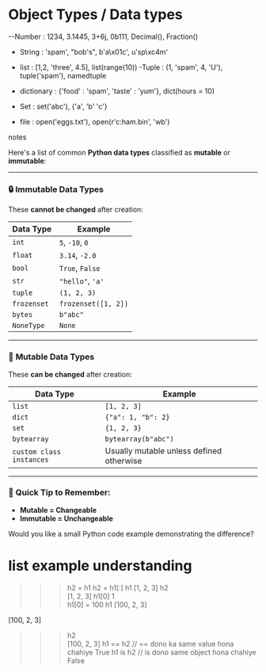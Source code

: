 # Object Types / Data types

--Number : 1234, 3.1445, 3+6j, 0b111, Decimal(), Fraction()

- String : 'spam', "bob's", b'a\x01c', u'sp\xc4m'
- list : [1,2, 'three', 4.5], list(range(10))
-Tuple : (1, 'spam', 4, 'U'), tuple('spam'), namedtuple
- dictionary : {'food' : 'spam', 'taste' : 'yum'}, dict(hours = 10)

- Set : set('abc'), {'a', 'b' 'c'}

- file : open('eggs.txt'), open(r'c:ham.bin', 'wb')

notes

Here's a list of common **Python data types** classified as **mutable** or **immutable**:

---

### 🔒 **Immutable Data Types**

These **cannot be changed** after creation:

| Data Type   | Example             |
| ----------- | ------------------- |
| `int`       | `5`, `-10`, `0`     |
| `float`     | `3.14`, `-2.0`      |
| `bool`      | `True`, `False`     |
| `str`       | `"hello"`, `'a'`    |
| `tuple`     | `(1, 2, 3)`         |
| `frozenset` | `frozenset([1, 2])` |
| `bytes`     | `b"abc"`            |
| `NoneType`  | `None`              |

---

### 🔄 **Mutable Data Types**

These **can be changed** after creation:

| Data Type                | Example                                  |
| ------------------------ | ---------------------------------------- |
| `list`                   | `[1, 2, 3]`                              |
| `dict`                   | `{"a": 1, "b": 2}`                       |
| `set`                    | `{1, 2, 3}`                              |
| `bytearray`              | `bytearray(b"abc")`                      |
| `custom class instances` | Usually mutable unless defined otherwise |

---

### 🧠 Quick Tip to Remember:

* **Mutable = Changeable**
* **Immutable = Unchangeable**

Would you like a small Python code example demonstrating the difference?

# list example understanding
>>> h2 = h1
>>> h2 = h1[:]
>>> h1
[1, 2, 3]
>>> h2   
[1, 2, 3]
>>> h1[0]
1   
>>> h1[0] = 100
>>> h1
[100, 2, 3]
>>> 

[100, 2, 3]
>>> h2     
[100, 2, 3]
>>> h1 == h2   // == dono ka same value hona chahiye 
True
>>> h1 is h2   // is dono same object hona chahiye
False
>>>  